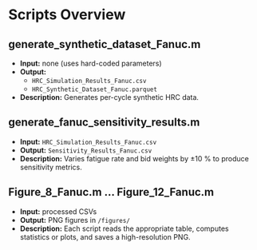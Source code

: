 # Scripts Overview

## generate_synthetic_dataset_Fanuc.m
- **Input:** none (uses hard-coded parameters)
- **Output:**  
  - `HRC_Simulation_Results_Fanuc.csv`  
  - `HRC_Synthetic_Dataset_Fanuc.parquet`  
- **Description:** Generates per-cycle synthetic HRC data.

## generate_fanuc_sensitivity_results.m
- **Input:** `HRC_Simulation_Results_Fanuc.csv`  
- **Output:** `Sensitivity_Results_Fanuc.csv`  
- **Description:** Varies fatigue rate and bid weights by ±10 % to produce sensitivity metrics.

## Figure_8_Fanuc.m … Figure_12_Fanuc.m
- **Input:** processed CSVs  
- **Output:** PNG figures in `/figures/`  
- **Description:** Each script reads the appropriate table, computes statistics or plots, and saves a high-resolution PNG.
